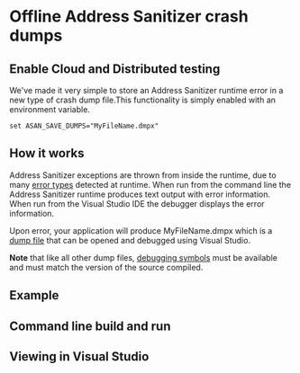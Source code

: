 # Offline Address Sanitizer crash dumps

## Enable Cloud and Distributed testing

We've made it very simple to store an Address Sanitizer runtime error in a new type of crash dump file.This functionality is simply enabled with an environment variable.

  `set ASAN_SAVE_DUMPS="MyFileName.dmpx"`

## How it works

Address Sanitizer exceptions are thrown from inside the runtime, due to many [error types](#errors) detected at runtime. When run from the command line the Address Sanitizer runtime produces text output with error information. When run from the Visual Studio IDE the debugger displays the error information.

Upon error, your application will produce MyFileName.dmpx which is a [dump file](https://docs.microsoft.com/en-us/previous-versions/windows/desktop/proc_snap/export-a-process-snapshot-to-a-file) that can be opened and debugged using Visual Studio.

**Note** that like all other dump files, [debugging symbols](https://docs.microsoft.com/en-us/windows/win32/dxtecharts/debugging-with-symbols) must be available and must match the version of the source compiled.

## Example

## Command line build and run

## Viewing in Visual Studio

